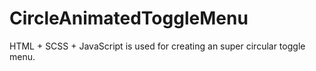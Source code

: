 # CircleAnimatedToggleMenu
HTML + SCSS + JavaScript is used for creating an super circular toggle menu. 
